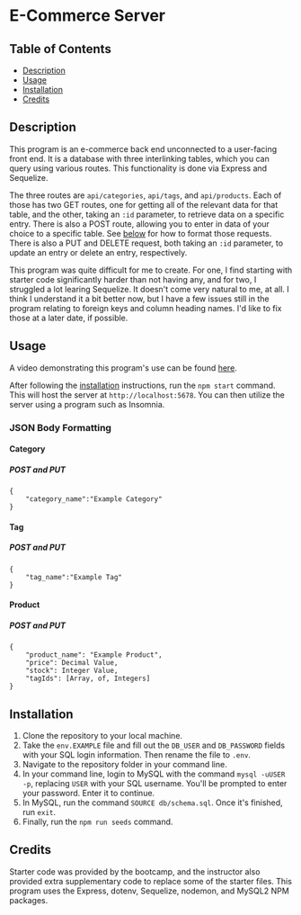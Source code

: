 # E-Commerce Server

## Table of Contents
- [Description](#description)
- [Usage](#usage)
- [Installation](#installation)
- [Credits](#credits)

## Description
This program is an e-commerce back end unconnected to a user-facing front end. It is a database with three interlinking tables, which you can query using various routes. This functionality is done via Express and Sequelize.

The three routes are `api/categories`, `api/tags`, and `api/products`. Each of those has two GET routes, one for getting all of the relevant data for that table, and the other, taking an `:id` parameter, to retrieve data on a specific entry. There is also a POST route, allowing you to enter in data of your choice to a specific table. See [below](#json-body-formatting) for how to format those requests. There is also a PUT and DELETE request, both taking an `:id` parameter, to update an entry or delete an entry, respectively.

This program was quite difficult for me to create. For one, I find starting with starter code significantly harder than not having any, and for two, I struggled a lot learing Sequelize. It doesn't come very natural to me, at all. I think I understand it a bit better now, but I have a few issues still in the program relating to foreign keys and column heading names. I'd like to fix those at a later date, if possible.

## Usage
A video demonstrating this program's use can be found [here]().

After following the [installation](#installation) instructions, run the `npm start` command. This will host the server at `http://localhost:5678`. You can then utilize the server using a program such as Insomnia.

### JSON Body Formatting
#### Category
##### POST and PUT
```
{
	"category_name":"Example Category"
}
```
#### Tag
##### POST and PUT
```
{
	"tag_name":"Example Tag"
}
```
#### Product
##### POST and PUT
```
{
	"product_name": "Example Product",
	"price": Decimal Value,
	"stock": Integer Value,
	"tagIds": [Array, of, Integers]
}
```

## Installation
1. Clone the repository to your local machine.
2. Take the `env.EXAMPLE` file and fill out the `DB_USER` and `DB_PASSWORD` fields with your SQL login information. Then rename the file to `.env`.
3. Navigate to the repository folder in your command line.
4. In your command line, login to MySQL with the command `mysql -uUSER -p`, replacing `USER` with your SQL username. You'll be prompted to enter your password. Enter it to continue.
5. In MySQL, run the command `SOURCE db/schema.sql`. Once it's finished, run `exit`.
6. Finally, run the `npm run seeds` command.

## Credits
Starter code was provided by the bootcamp, and the instructor also provided extra supplementary code to replace some of the starter files. This program uses the Express, dotenv, Sequelize, nodemon, and MySQL2 NPM packages.